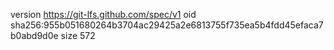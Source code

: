 version https://git-lfs.github.com/spec/v1
oid sha256:955b051680264b3704ac29425a2e6813755f735ea5b4fdd45efaca7b0abd9d0e
size 572
